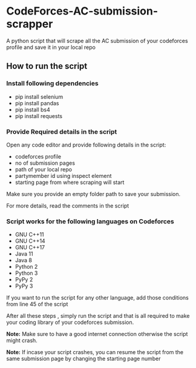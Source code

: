 # CodeForces-AC-submission-scrapper
A python script that will scrape all the AC submission of your codeforces profile and save it in your local repo

## How to run the script

### Install following dependencies
- pip install selenium  
- pip install pandas
- pip install bs4  
- pip install requests

### Provide Required details in the script
Open any code editor and provide following details in the script:
- codeforces profile
- no of submission pages 
- path of your local repo 
- partymember id using inspect element
- starting page from where scraping will start

Make sure you provide an empty folder path to save your submission.

For more details, read the comments in the script

### Script works for the following languages on Codeforces
- GNU C++11
- GNU C++14
- GNU C++17
- Java 11
- Java 8
- Python 2
- Python 3
- PyPy 2
- PyPy 3

If you want to run the script for any other language, add those conditions from line 45 of the script

After all these steps , simply run the script and that is all required to make your coding library of your codeforces submission. 

**Note:** Make sure to have a good internet connection otherwise the script might crash.

**Note:** If incase your script crashes, you can resume the script from the same submission page by changing the starting page number 
